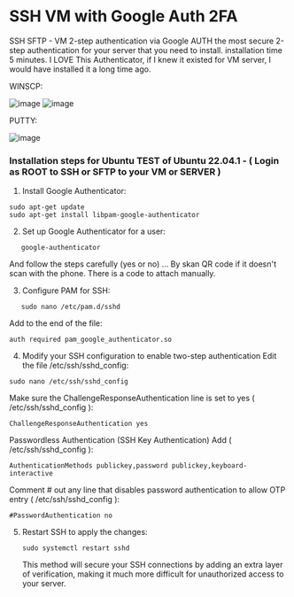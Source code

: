 # SSH VM with Google Auth 2FA
SSH SFTP - VM 2-step authentication via Google AUTH the most secure 2-step authentication for your server that you need to install. installation time 5 minutes.
I LOVE This Authenticator, if I knew it existed for VM server, I would have installed it a long time ago.

WINSCP:

![image](https://github.com/user-attachments/assets/6efa55e6-01b0-4872-b461-fe2c9a2ff2cf)
![image](https://github.com/user-attachments/assets/a7f8a4da-0e9d-4735-b95e-76048c292690)


PUTTY:

![image](https://github.com/user-attachments/assets/7101bcd9-7972-4802-a9d8-a5cc91e01ca3)




### Installation steps for Ubuntu TEST of Ubuntu 22.04.1 - ( Login as ROOT to SSH or SFTP to your VM or SERVER )

1. Install Google Authenticator:

```
sudo apt-get update
sudo apt-get install libpam-google-authenticator
```

2. Set up Google Authenticator for a user:

```
   google-authenticator
```
   And follow the steps carefully (yes or no) ... By skan QR code if it doesn't scan with the phone. There is a code to attach manually.


3. Configure PAM for SSH:
```
   sudo nano /etc/pam.d/sshd
```
Add to the end of the file:
```
auth required pam_google_authenticator.so
```

4. Modify your SSH configuration to enable two-step authentication
 Edit the file /etc/ssh/sshd_config:

```
sudo nano /etc/ssh/sshd_config
```

Make sure the ChallengeResponseAuthentication line is set to yes ( /etc/ssh/sshd_config ):

```
ChallengeResponseAuthentication yes
```

Passwordless Authentication (SSH Key Authentication) Add ( /etc/ssh/sshd_config ):
```
AuthenticationMethods publickey,password publickey,keyboard-interactive
```

Comment # out any line that disables password authentication to allow OTP entry ( /etc/ssh/sshd_config ):
```
#PasswordAuthentication no
```

5. Restart SSH to apply the changes:

   ```
   sudo systemctl restart sshd
   ```





   This method will secure your SSH connections by adding an extra layer of verification, making it much more difficult for unauthorized access to your server.


